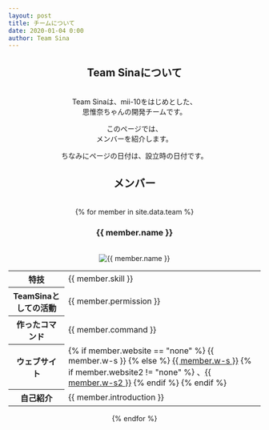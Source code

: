 ```yaml
---
layout: post
title: チームについて
date: 2020-01-04 0:00
author: Team Sina
---
```

<center>
<h2 class="main-title">Team Sinaについて</h2>
<br>
<span class="letter-spacing">Team Sinaは、mii-10をはじめとした、</span><br class="java">思惟奈ちゃんの開発チームです。<br>

このページでは、<br class="java">メンバーを紹介します。<br>

ちなみにページの日付は、設立時の日付です。<br>
<h2 class="top-black">メンバー</h2><br>
{% for member in site.data.team %}
<br>
<h3>{{ member.name }}</h3>
<br>
<img src="{{ site.url }}/img/teammember/{{ member.img }}" title="{{ member.name }}" class="team-img">
<br>
<table>
<tr>
<th>特技</th>
<td>{{ member.skill }}</td>
</tr>
<tr>
<th>TeamSinaとしての活動</th>
<td>{{ member.permission }}</td>
</tr>
<tr>
<th>作ったコマンド</th>
<td>{{ member.command }}</td>
</tr>
<tr>
<th>ウェブサイト</th>
<td>
{% if member.website == "none" %}
    {{ member.w-s }}
{% else %}
    <a href="{{ member.website }}" class="a-orange">{{ member.w-s }}</a>
    {% if member.website2 != "none" %}
        、<a href="{{ member.website2 }}" class="a-orange">{{ member.w-s2 }}</a>
    {% endif %}
{% endif %}
</td>
</tr>
<tr>
<th>自己紹介</th>
<td>{{ member.introduction }}</td>
</tr>
</table>
{% endfor %}
</center>
